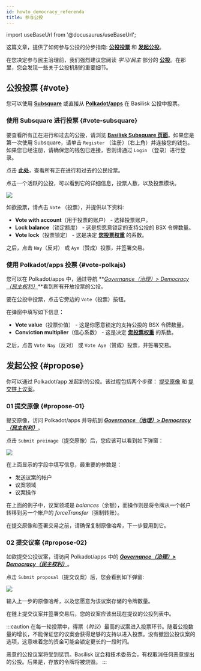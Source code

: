 ```yaml
---
id: howto_democracy_referenda
title: 参与公投
---
```


import useBaseUrl from '@docusaurus/useBaseUrl';

这篇文章，提供了如何参与公投的分步指南: **[公投投票](#vote)** 和 **[发起公投](#propose)**。

在您决定参与民主治理前，我们强烈建议您阅读 *学习/民主* 部分的 **[公投](/learn_democracy_referenda)**。在那里，您会发现一些关于公投机制的重要细节。

## 公投投票 {#vote}

您可以使用 **[Subsquare](#vote-subsquare)** 或直接从 **[Polkadot/apps](#vote-polkajs)** 在 Basilisk 公投中投票。

### 使用 Subsquare 进行投票 {#vote-subsquare}

要查看所有正在进行和过去的公投，请浏览 **[Basilisk Subsquare 页面](https://basilisk.subsquare.network/)**。如果您是第一次使用 Subsquare，请单击 `Register` （注册）（右上角）并连接您的钱包。如果您已经注册，请确保您的钱包已连接，否则请通过 `Login` （登录）进行登录。

点击 **[此处](https://basilisk.subsquare.network/referenda)**，查看所有正在进行和过去的公民投票。

点击一个活跃的公投，可以看到它的详细信息，投票人数，以及投票模块。

<div style={{textAlign: 'center'}}>
  <img src={useBaseUrl('/img/howto_democracy_referenda/subsquare-vote.jpg')} />
</div>

如欲投票，请点击 `Vote` （投票），并提供以下资料:
* **Vote with account**（用于投票的账户） - 选择投票账户。
* **Lock balance**（锁定额度） - 这是您愿意锁定的支持公投的 BSX 令牌数量。
* **Vote lock**（投票锁定） - 这是决定 **[您投票权重](/learn_democracy_referenda#referenda-votes-weighing)** 的系数。

之后，点击 `Nay`（反对） 或 `Aye`（赞成）投票，并签署交易。

### 使用 Polkadot/apps 投票 {#vote-polkajs}

您可以在 Polkadot/apps 中，通过导航 **[*Governance（治理）> Democracy（民主权利）*](https://polkadot.js.org/apps/?rpc=wss%3A%2F%2Frpc.basilisk.cloud#/democracy)**看到所有开放投票的公投。

要在公投中投票，点击它旁边的 `Vote`（投票）按钮。

在弹窗中填写如下信息：

* **Vote value**（投票价值） - 这是你愿意锁定的支持公投的 BSX 令牌数量。
* **Conviction multiplier**（信心系数） - 这是决定 **[您投票权重](/learn_democracy_referenda#referenda-votes-weighing)** 的系数。

之后，点击 `Vote Nay`（反对） 或 `Vote Aye`（赞成）投票，并签署交易。

## 发起公投 {#propose}

你可以通过 Polkadot/app 发起新的公投。该过程包括两个步骤： [提交原像](#propose-01) 和 [提交链上议案](#propose-02)。

### 01 提交原像 {#propose-01}

提交原像，访问 Polkadot/apps 并导航到 **[*Governance（治理）> Democracy（民主权利）*](https://polkadot.js.org/apps/?rpc=wss%3A%2F%2Frpc.basilisk.cloud#/democracy)**。

点击 `Submit preimage`（提交原像）后，您应该可以看到如下弹窗：

<div style={{textAlign: 'center'}}>
  <img src={useBaseUrl('/img/howto_democracy_referenda/polkajs-preimage.jpg')} />
</div>

在上面显示的字段中填写信息，最重要的参数是：
* 发送议案的帐户
* 议案领域
* 议案操作

在上面的例子中，议案领域是 *balances*（余额），而操作则是将令牌从一个帐户转移到另一个帐户的 *forceTransfer*（强制转账）。

在提交原像和签署交易之前，请确保复制原像哈希，下一步要用到它。

### 02 提交议案 {#propose-02}

如欲提交公投议案，请访问 Polkadot/apps 中的 **[*Governance（治理）> Democracy（民主权利）*](https://polkadot.js.org/apps/?rpc=wss%3A%2F%2Frpc.basilisk.cloud#/democracy)**。

点击 `Submit proposal`（提交议案）后，您会看到如下弹窗:

<div style={{textAlign: 'center'}}>
  <img src={useBaseUrl('/img/howto_democracy_referenda/polkajs-proposal.jpg')} />
</div>

输入上一步的原像哈希，以及您愿意为该议案存储的令牌数量。

在链上提交议案并签署交易后，您的议案应该出现在提议的公投列表中。

:::caution
在每一轮投票中，得票（*附议*）最高的议案进入投票环节。随着公投数量的增长，不能保证您的议案会获得足够的支持以进入投票。没有撤回公投议案的选项，这意味着您的资金可能会锁定更长的一段时间。

恶意的公投议案将受到惩罚。Basilisk 议会和技术委员会，有权取消任何恶意提出的公投。后果是，存放的令牌将被烧毁。
:::
